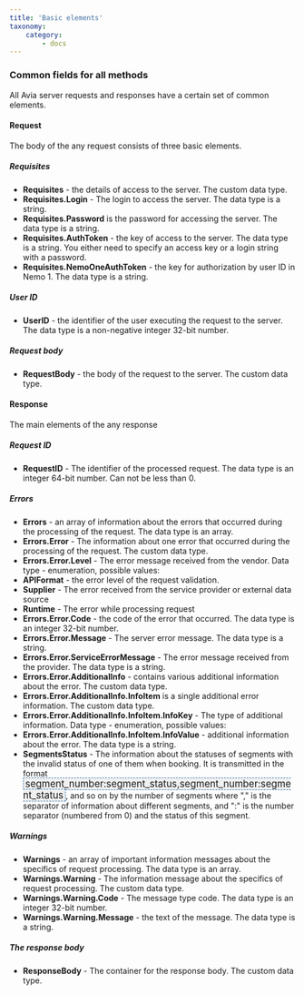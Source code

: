 ```yaml
---
title: 'Basic elements'
taxonomy:
    category:
        - docs
---
```


### Common fields for all methods

All Avia server requests and responses have a certain set of common elements.

#### Request

The body of the any request consists of three basic elements.

##### Requisites

* **Requisites** - the details of access to the server. The custom data type.
* **Requisites.Login** - The login to access the server. The data type is a string.
* **Requisites.Password** is the password for accessing the server. The data type is a string.
* **Requisites.AuthToken** - the key of access to the server. The data type is a string. You either need to specify an access key or a login string with a password.
* **Requisites.NemoOneAuthToken** - the key for authorization by user ID in Nemo 1. The data type is a string.


##### User ID

* **UserID** - the identifier of the user executing the request to the server. The data type is a non-negative integer 32-bit number.

##### Request body

* **RequestBody** - the body of the request to the server. The custom data type.

#### Response

The main elements of the any response

##### Request ID

* **RequestID** - The identifier of the processed request. The data type is an integer 64-bit number. Can not be less than 0.

##### Errors

* **Errors** - an array of information about the errors that occurred during the processing of the request. The data type is an array.
* **Errors.Error** - The information about one error that occurred during the processing of the request. The custom data type.
* **Errors.Error.Level** - The error message received from the vendor. Data type - enumeration, possible values:
* **APIFormat** - the error level of the request validation.
* **Supplier** - The error received from the service provider or external data source
* **Runtime** - The error while processing request
* **Errors.Error.Code** - the code of the error that occurred. The data type is an integer 32-bit number.
* **Errors.Error.Message** - The server error message. The data type is a string.
* **Errors.Error.ServiceErrorMessage** - The error message received from the provider. The data type is a string.
* **Errors.Error.AdditionalInfo** - contains various additional information about the error. The custom data type.
* **Errors.Error.AdditionalInfo.InfoItem** is a single additional error information. The custom data type.
* **Errors.Error.AdditionalInfo.InfoItem.InfoKey** - The type of additional information. Data type - enumeration, possible values:
* **Errors.Error.AdditionalInfo.InfoItem.InfoValue** - additional information about the error. The data type is a string.
* **SegmentsStatus** - The information about the statuses of segments with the invalid status of one of them when booking. It is transmitted in the format <syntaxhighlight lang="text" enclose="none" style="font-size: 1.2em; padding: 0 3px; background: #F0F0F0; border: 1px dashed #2F6FAB;">segment_number:segment_status,segment_number:segment_status</syntaxhighlight>, and so on by the number of segments where "," is the separator of information about different segments, and ":" is the number separator (numbered from 0) and the status of this segment.

##### Warnings

* **Warnings** - an array of important information messages about the specifics of request processing. The data type is an array.
* **Warnings.Warning** - The information message about the specifics of request processing. The custom data type.
* **Warnings.Warning.Code** - The message type code. The data type is an integer 32-bit number.
* **Warnings.Warning.Message** - the text of the message. The data type is a string.

##### The response body

* **ResponseBody** - The container for the response body. The custom data type.